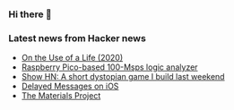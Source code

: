 ### Hi there 👋

<!--
**arashid-sh/arashid-sh** is a ✨ _special_ ✨ repository because its `README.md` (this file) appears on your GitHub profile.

Here are some ideas to get you started:

- 🔭 I’m currently working on ...
- 🌱 I’m currently learning ...
- 👯 I’m looking to collaborate on ...
- 🤔 I’m looking for help with ...
- 💬 Ask me about ...
- 📫 How to reach me: ...
- 😄 Pronouns: ...
- ⚡ Fun fact: ...
-->

### Latest news from Hacker news
<!-- BLOG-POST-LIST:START -->
- [On the Use of a Life &lpar;2020&rpar;](https://www.daemonology.net/blog/2020-09-20-On-the-use-of-a-life.html)
- [Raspberry Pico-based 100-Msps logic analyzer](https://github.com/gusmanb/logicanalyzer)
- [Show HN: A short dystopian game I build last weekend](https://dreambookgame.com/index.html)
- [Delayed Messages on iOS](http://caleb.software/posts/ios-delayed-messages.html)
- [The Materials Project](https://materialsproject.org/)
<!-- BLOG-POST-LIST:END -->
